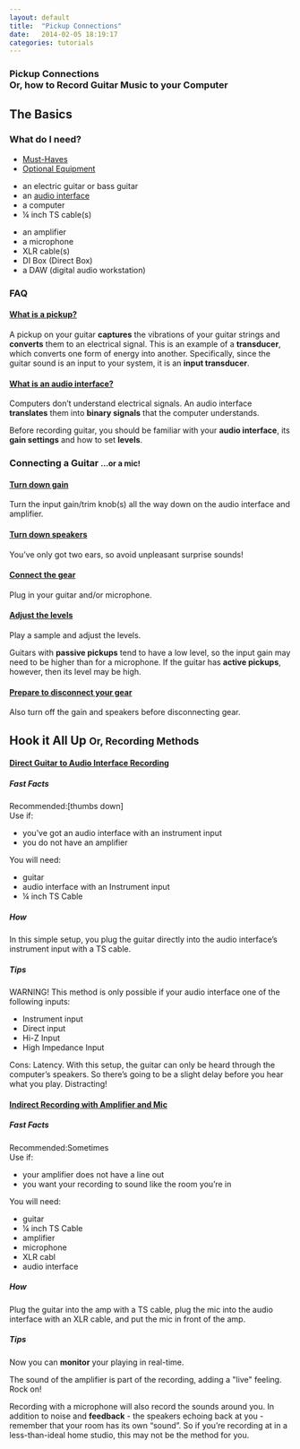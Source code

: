 ```yaml
---
layout: default
title:  "Pickup Connections"
date:   2014-02-05 18:19:17
categories: tutorials
---
```


<section>
  <article>
    <h1>Pickup Connections<br/>Or, how to Record Guitar Music to your Computer</h1>
    <section id="basics">
      <h2>The Basics</h2>
      <section id="equipment">
        <h3>What do I need?</h3>
        <nav>
          <ul class="nav nav-tabs">
            <li class="active"><a href="#equipment-required" data-toggle="tab">Must-Haves</a></li>
            <li><a href="#equipment-optional" data-toggle="tab">Optional Equipment</a></li>
          </ul>
        </nav>
        <div class="tab-content">
          <div class="tab-pane fade in active" id="equipment-required">
            <ul>
              <li>an electric guitar or bass guitar</li>
              <li>an <a href="http://www.google.com/url?q=http%3A%2F%2Fwww.junodownload.com%2Fplus%2Fbest-audio-interfaces-for-home-studios%2F&sa=D&sntz=1&usg=AFQjCNHhkLSBsNCmjPb_IiFb9NRVe7syeA">audio interface</a></li>
              <li>a computer</li>
              <li>¼ inch TS cable(s)</li>
            </ul>
          </div>
          <div class="tab-pane fade" id="equipment-optional">
            <ul>
              <li>an amplifier</li>
              <li>a microphone</li>
              <li>XLR cable(s)</li>
              <li>DI Box (Direct Box)</li>
              <li>a DAW (digital audio workstation)</li>
            </ul>
          </div>
        </div>
      </section>
      <section>
        <h3>FAQ</h3>
        <div class="panel-group" id="faq">
          <div class="panel panel-default">
            <div class="panel-heading">
              <h4 class="panel-title">
                <a data-toggle="collapse" data-parent="#faq" href="#faq-pickup">
                  What is a pickup?
                </a>
              </h4>
            </div>
            <div id="faq-pickup" class="panel-collapse collapse in">
              <div class="panel-body">
                <p>A pickup on your guitar <strong>captures</strong> the vibrations of your guitar strings and <strong>converts</strong> them to an electrical signal. This is an example of a <strong>transducer</strong>, which converts one form of energy into another. Specifically, since the guitar sound is an input to your system, it is an <strong>input transducer</strong>.</p>
              </div>
            </div>
          </div>
          <div class="panel panel-default">
            <div class="panel-heading">
              <h4 class="panel-title">
                <a data-toggle="collapse" data-parent="#faq" href="#faq-audio-interface">
                  What is an audio interface?
                </a>
              </h4>
            </div>
            <div id="faq-audio-interface" class="panel-collapse collapse">
              <div class="panel-body">
                <p>Computers don’t understand electrical signals. An audio interface <strong>translates</strong> them into <strong>binary signals</strong> that the computer understands.</p>
                <p>Before recording guitar, you should be familiar with your <strong>audio interface</strong>, its <strong>gain settings</strong> and how to set <strong>levels</strong>.</p>
              </div>
            </div>
          </div>
        </div>
      </section>
      <section>
        <h3>
          Connecting a Guitar
          <small>...or a mic!</small>
        </h3>
        <div class="panel-group" id="connection">
          <div class="panel panel-default">
            <div class="panel-heading">
              <h4 class="panel-title">
                <a data-toggle="collapse" data-parent="#connection" href="#connection-gain">
                  Turn down gain
                </a>
              </h4>
            </div>
            <div id="connection-gain" class="panel-collapse collapse ">
              <div class="panel-body">
                <p>Turn the input gain/trim knob(s) all the way down on the audio interface and amplifier.</p>
              </div>
            </div>
          </div>
          <div class="panel panel-default">
            <div class="panel-heading">
              <h4 class="panel-title">
                <a data-toggle="collapse" data-parent="#connection" href="#connection-speakers">
                  Turn down speakers
                </a>
              </h4>
            </div>
            <div id="connection-speakers" class="panel-collapse collapse">
              <div class="panel-body">
                <p>You’ve only got two ears, so avoid unpleasant surprise sounds!</p>
              </div>
            </div>
          </div>
          <div class="panel panel-default">
            <div class="panel-heading">
              <h4 class="panel-title">
                <a data-toggle="collapse" data-parent="#connection" href="#connection-gear">
                  Connect the gear
                </a>
              </h4>
            </div>
            <div id="connection-gear" class="panel-collapse collapse">
              <div class="panel-body">
                <p>Plug in your guitar and/or microphone.</p>
              </div>
            </div>
          </div>
          <div class="panel panel-default">
            <div class="panel-heading">
              <h4 class="panel-title">
                <a data-toggle="collapse" data-parent="#connection" href="#connection-levels">
                  Adjust the levels
                </a>
              </h4>
            </div>
            <div id="connection-levels" class="panel-collapse collapse">
              <div class="panel-body">
                <p>Play a sample and adjust the levels.</p>
                <p class="warning">Guitars with <strong>passive pickups</strong> tend to have a low level, so the input gain may need to be higher than for a microphone. If the guitar has <strong>active pickups</strong>, however, then its level may be high.</p>
              </div>
            </div>
          </div>
          <div class="panel panel-default">
            <div class="panel-heading">
              <h4 class="panel-title">
                <a data-toggle="collapse" data-parent="#connection" href="#connection-disconnect">
                  Prepare to disconnect your gear
                </a>
              </h4>
            </div>
            <div id="connection-disconnect" class="panel-collapse collapse">
              <div class="panel-body">
                <p>Also turn off the gain and speakers before disconnecting gear.</p>
              </div>
            </div>
          </div>
        </div>
      </section>
    </section>
    <section id="methods">
      <h2>
        Hook it All Up
        <small>Or, Recording Methods</small>
      </h2>
      <div class="panel-group" id="methods">
        <div class="panel panel-default">
          <div class="panel-heading">
            <h4 class="panel-title">
              <a data-toggle="collapse" data-parent="#methods" href="#methods-direct-guitar-to-audio-interface-recording">
                Direct Guitar to Audio Interface Recording
              </a>
            </h4>
          </div>
          <div id="methods-direct-guitar-to-audio-interface-recording" class="panel-collapse collapse in">
            <div class="panel-body">
              <section>
                <h5>Fast Facts</h5>
                <div class="fast-facts">
                  <div class="recommended">
                    <span class="highlight">Recommended:</span>[thumbs down]
                  </div>
                  <div class="use-if">
                    <span class="highlight">Use if:</span>
                    <ul>
                      <li>you’ve got an audio interface with an instrument input</li>
                      <li>you do not have an amplifier</li>
                    </ul>
                  </div>
                  <div class="equipment">
                    <span class="highlight">You will need:</span>
                    <ul>
                      <li>guitar</li>
                      <li>audio interface with an Instrument input</li>
                      <li>¼ inch TS Cable</li>
                    </ul>
                  </div>
                </div>
              </section>
              <section class="how">
                <h5>How</h5>
                <p>In this simple setup, you plug the guitar directly into the audio interface’s instrument input with a TS cable.</p>
              </section>
              <section>
                <h5>Tips</h5>
                <p class="warning">WARNING! This method is only possible if your audio interface one of the following inputs:
                  <ul>
                    <li>Instrument input</li>
                    <li>Direct input</li>
                    <li>Hi-Z Input</li>
                    <li>High Impedance Input</li>
                  </ul>
                </p>
                <p class="con">Cons: Latency. With this setup, the guitar can only be heard through the computer’s speakers. So there’s going to be a slight delay before you hear what you play. Distracting!</p>
              </section>
            </div>
          </div>
        </div>
        <div class="panel panel-default">
          <div class="panel-heading">
            <h4 class="panel-title">
              <a data-toggle="collapse" data-parent="#methods" href="#methods-indirect-recording-with-amplifier-and-mic">
                Indirect Recording with Amplifier and Mic
              </a>
            </h4>
          </div>
          <div id="methods-indirect-recording-with-amplifier-and-mic" class="panel-collapse collapse">
            <div class="panel-body">
              <section>
                <h5>Fast Facts</h5>
                <div class="fast-facts">
                  <div class="recommended">
                    <span class="highlight">Recommended:</span>Sometimes
                  </div>
                  <div class="use-if">
                    <span class="highlight">Use if:</span>
                    <ul>
                      <li>your amplifier does not have a line out</li>
                      <li>you want your recording to sound like the room you’re in</li>
                    </ul>
                  </div>
                  <div class="equipment">
                    <span class="highlight">You will need:</span>
                    <ul>
                      <li>guitar</li>
                      <li>¼ inch TS Cable</li>
                      <li>amplifier</li>
                      <li>microphone</li>
                      <li>XLR cabl</li>
                      <li>audio interface</li>
                    </ul>
                  </div>
                </div>
              </section>
              <section class="how">
                <h5>How</h5>
                <p>Plug the guitar into the amp with a TS cable, plug the mic into the audio interface with an XLR cable, and put the mic in front of the amp.</p>
              </section>
              <section>
                <h5>Tips</h5>
                <p class="pro">Now you can <strong>monitor</strong> your playing in real-time.
                </p>
                <p class="pro">The sound of the amplifier is part of the recording, adding a "live" feeling. Rock on!
                </p>
                <p class="warning">Recording with a microphone will also record the sounds around you. In addition to noise and <strong>feedback</strong> - the speakers echoing back at you - remember that your room has its own “sound”. So if you’re recording at in a less-than-ideal home studio, this may not be the method for you.
                </p>
              </section>
            </div>
          </div>
        </div>
      </div>
    </section>
  </article>
</section>
